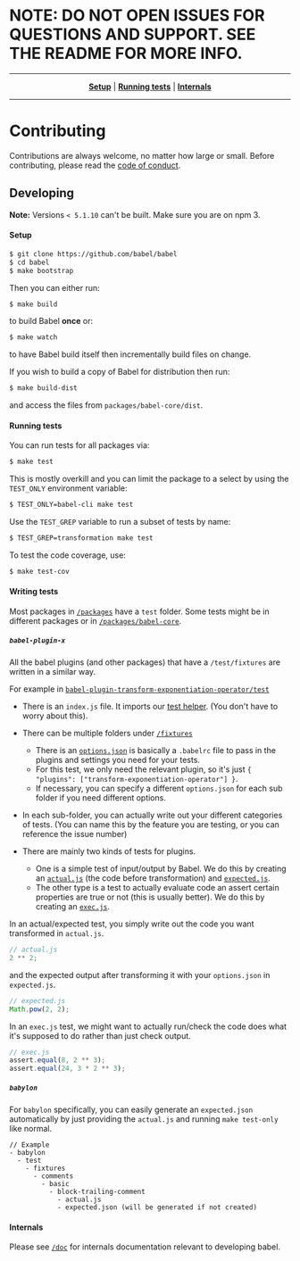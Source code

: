 # NOTE: DO NOT OPEN ISSUES FOR QUESTIONS AND SUPPORT. SEE THE README FOR MORE INFO.

----

<p align="center">
   <strong><a href="#setup">Setup</a></strong>
   |
   <strong><a href="#running-tests">Running tests</a></strong>
   |
   <strong><a href="#internals">Internals</a></strong>
</p>

----

# Contributing

Contributions are always welcome, no matter how large or small. Before
contributing, please read the
[code of conduct](https://github.com/babel/babel/blob/master/CODE_OF_CONDUCT.md).

## Developing

**Note:** Versions `< 5.1.10` can't be built. Make sure you are on npm 3.

#### Setup

```sh
$ git clone https://github.com/babel/babel
$ cd babel
$ make bootstrap
```

Then you can either run:

```sh
$ make build
```

to build Babel **once** or:

```sh
$ make watch
```

to have Babel build itself then incrementally build files on change.

If you wish to build a copy of Babel for distribution then run:

```sh
$ make build-dist
```

and access the files from `packages/babel-core/dist`.

#### Running tests

You can run tests for all packages via:

```sh
$ make test
```

This is mostly overkill and you can limit the package to a select by using the `TEST_ONLY` environment variable:

```sh
$ TEST_ONLY=babel-cli make test
```

Use the `TEST_GREP` variable to run a subset of tests by name:

```sh
$ TEST_GREP=transformation make test
```

To test the code coverage, use:

```sh
$ make test-cov
```

#### Writing tests

Most packages in [`/packages`](/packages) have a `test` folder.
Some tests might be in different packages or in [`/packages/babel-core`](/packages/babel-core/test/fixtures).

##### `babel-plugin-x`

All the babel plugins (and other packages) that have a `/test/fixtures` are written in a similar way.

For example in [`babel-plugin-transform-exponentiation-operator/test`](/packages/babel-plugin-transform-exponentiation-operator/test)

- There is an `index.js` file. It imports our [test helper](/packages/babel-helper-plugin-test-runner). (You don't have to worry about this).
- There can be multiple folders under [`/fixtures`](/packages/babel-plugin-transform-exponentiation-operator/test/fixtures)
   - There is an [`options.json`](/packages/babel-plugin-transform-exponentiation-operator/test/fixtures/exponentian-operator/options.json) is basically a `.babelrc` file to pass in the plugins and settings you need for your tests.
   - For this test, we only need the relevant plugin, so it's just `{ "plugins": ["transform-exponentiation-operator"] }`.
   - If necessary, you can specify a different `options.json` for each sub folder if you need different options.

- In each sub-folder, you can actually write out your different categories of tests. (You can name this by the feature you are testing, or you can reference the issue number)
- There are mainly two kinds of tests for plugins.
   - One is a simple test of input/output by Babel. We do this by creating an [`actual.js`](packages/babel-plugin-transform-exponentiation-operator/test/fixtures/exponentian-operator/binary/actual.js) (the code before transformation) and [`expected.js`](/packages/babel-plugin-transform-exponentiation-operator/test/fixtures/exponentian-operator/binary/expected.js).
   - The other type is a test to actually evaluate code an assert certain properties are true or not (this is usually better). We do this by creating an [`exec.js`](/packages/babel-plugin-transform-exponentiation-operator/test/fixtures/exponentian-operator/comprehensive/exec.js).

In an actual/expected test, you simply write out the code you want transformed in `actual.js`.

```js
// actual.js
2 ** 2;
```

and the expected output after transforming it with your `options.json` in `expected.js`.

```js
// expected.js
Math.pow(2, 2);
```
In an `exec.js` test, we might want to actually run/check the code does what it's supposed to do rather than just check output.

```js
// exec.js
assert.equal(8, 2 ** 3);
assert.equal(24, 3 * 2 ** 3);
```
   
##### `babylon`

For `babylon` specifically, you can easily generate an `expected.json` automatically by just providing the `actual.js` and running `make test-only` like normal.

```
// Example
- babylon
  - test
    - fixtures
      - comments
        - basic
          - block-trailing-comment
            - actual.js
            - expected.json (will be generated if not created)
```

#### Internals

Please see [`/doc`](/doc) for internals documentation relevant to developing babel.
